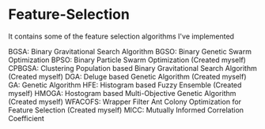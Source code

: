 # Feature-Selection
It contains some of the feature selection algorithms I've implemented

BGSA: Binary Gravitational Search Algorithm
BGSO: Binary Genetic Swarm Optimization 
BPSO: Binary Particle Swarm Optimization (Created myself)
CPBGSA: Clustering Population based Binary Gravitational Search Algorithm (Created myself)
DGA: Deluge based Genetic Algorithm (Created myself)
GA: Genetic Algorithm
HFE: Histogram based Fuzzy Ensemble (Created myself)
HMOGA: Hostogram based Multi-Objective Genetic Algorithm (Created myself)
WFACOFS: Wrapper Filter Ant Colony Optimization for Feature Selection (Created myself)
MICC: Mutually Informed Correlation Coefficient
